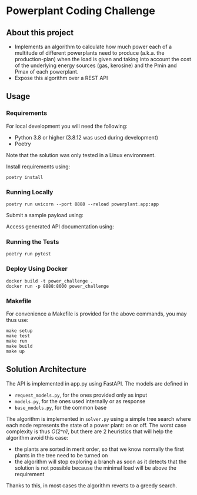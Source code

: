 # Powerplant Coding Challenge

## About this project

- Implements an algorithm to calculate how much power each of a multitude of different powerplants need to produce
  (a.k.a. the production-plan) when the load is given and taking into account the cost of the underlying energy sources
  (gas, kerosine) and the Pmin and Pmax of each powerplant.
- Expose this algorithm over a REST API

## Usage

### Requirements

For local development you will need the following:

- Python 3.8 or higher (3.8.12 was used during development)
- Poetry

Note that the solution was only tested in a Linux environment.

Install requirements using:

    poetry install

### Running Locally

    poetry run uvicorn --port 8888 --reload powerplant.app:app

Submit a sample payload using:

Access generated API documentation using:

### Running the Tests

    poetry run pytest

### Deploy Using Docker

    docker build -t power_challenge .
    docker run -p 8888:8000 power_challenge

### Makefile

For convenience a Makefile is provided for the above commands, you may thus use:

    make setup
    make test
    make run
    make build
    make up

## Solution Architecture

The API is implemented in app.py using FastAPI.  The models are defined in

 - `request_models.py`, for the ones provided only as input
 - `models.py`, for the ones used internally or as response
 - `base_models.py`, for the common base

The algorithm is implemented in `solver.py` using a simple tree search where each node represents
the state of a power plant: on or off.  The worst case complexity is thus _O(2^n)_, but there are 2
heuristics that will help the algorithm avoid this case:

 - the plants are sorted in merit order, so that we know normally the first plants in the tree need
   to be turned on
 - the algorithm will stop exploring a branch as soon as it detects that the solution is not
   possible because the minimal load will be above the requirement

Thanks to this, in most cases the algorithm reverts to a greedy search.
